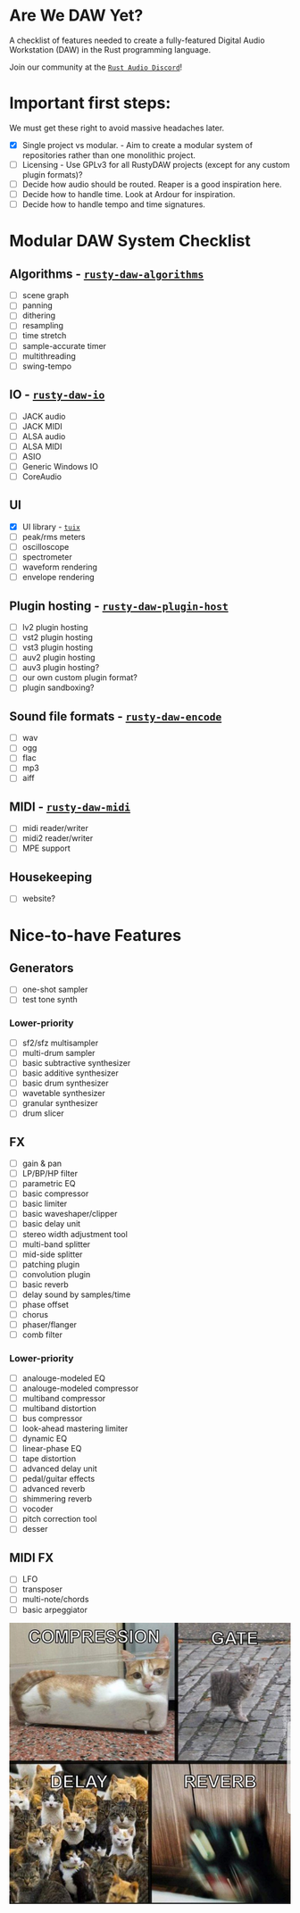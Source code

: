 # Are We DAW Yet?
A checklist of features needed to create a fully-featured Digital Audio Workstation (DAW) in the Rust programming language.

Join our community at the [`Rust Audio Discord`]!

# Important first steps:
We must get these right to avoid massive headaches later.
- [x] Single project vs modular. - Aim to create a modular system of repositories rather than one monolithic project.
- [ ] Licensing - Use GPLv3 for all RustyDAW projects (except for any custom plugin formats)?
- [ ] Decide how audio should be routed. Reaper is a good inspiration here.
- [ ] Decide how to handle time. Look at Ardour for inspiration.
- [ ] Decide how to handle tempo and time signatures.

# Modular DAW System Checklist

## Algorithms - [`rusty-daw-algorithms`]
- [ ] scene graph
- [ ] panning
- [ ] dithering
- [ ] resampling
- [ ] time stretch
- [ ] sample-accurate timer
- [ ] multithreading
- [ ] swing-tempo

## IO - [`rusty-daw-io`]
- [ ] JACK audio
- [ ] JACK MIDI
- [ ] ALSA audio
- [ ] ALSA MIDI
- [ ] ASIO
- [ ] Generic Windows IO
- [ ] CoreAudio

## UI
- [x] UI library - [`tuix`]
- [ ] peak/rms meters
- [ ] oscilloscope
- [ ] spectrometer
- [ ] waveform rendering
- [ ] envelope rendering

## Plugin hosting - [`rusty-daw-plugin-host`]
- [ ] lv2 plugin hosting
- [ ] vst2 plugin hosting
- [ ] vst3 plugin hosting
- [ ] auv2 plugin hosting
- [ ] auv3 plugin hosting?
- [ ] our own custom plugin format?
- [ ] plugin sandboxing?

## Sound file formats - [`rusty-daw-encode`]
- [ ] wav
- [ ] ogg
- [ ] flac
- [ ] mp3
- [ ] aiff

## MIDI - [`rusty-daw-midi`]
- [ ] midi reader/writer
- [ ] midi2 reader/writer
- [ ] MPE support

## Housekeeping
- [ ] website?

# Nice-to-have Features

## Generators
- [ ] one-shot sampler
- [ ] test tone synth
### Lower-priority
- [ ] sf2/sfz multisampler
- [ ] multi-drum sampler
- [ ] basic subtractive synthesizer
- [ ] basic additive synthesizer
- [ ] basic drum synthesizer
- [ ] wavetable synthesizer
- [ ] granular synthesizer
- [ ] drum slicer

## FX
- [ ] gain & pan
- [ ] LP/BP/HP filter
- [ ] parametric EQ
- [ ] basic compressor
- [ ] basic limiter
- [ ] basic waveshaper/clipper
- [ ] basic delay unit
- [ ] stereo width adjustment tool
- [ ] multi-band splitter
- [ ] mid-side splitter
- [ ] patching plugin
- [ ] convolution plugin
- [ ] basic reverb
- [ ] delay sound by samples/time
- [ ] phase offset
- [ ] chorus
- [ ] phaser/flanger
- [ ] comb filter
### Lower-priority
- [ ] analouge-modeled EQ
- [ ] analouge-modeled compressor
- [ ] multiband compressor
- [ ] multiband distortion
- [ ] bus compressor
- [ ] look-ahead mastering limiter
- [ ] dynamic EQ
- [ ] linear-phase EQ
- [ ] tape distortion
- [ ] advanced delay unit
- [ ] pedal/guitar effects
- [ ] advanced reverb
- [ ] shimmering reverb
- [ ] vocoder
- [ ] pitch correction tool
- [ ] desser

## MIDI FX
- [ ] LFO
- [ ] transposer
- [ ] multi-note/chords
- [ ] basic arpeggiator

<img src="/images/dank_meme.jpg">

[`tuix`]: https://github.com/geom3trik/tuix
[`iced`]: https://github.com/hecrj/iced
[`egui`]: https://github.com/emilk/egui
[`Rust Audio Discord`]: https://discord.com/channels/590254806208217089/590283781806620672
[`rusty-daw-algorithms`]: https://github.com/RustyDAW/rusty-daw-algorithms
[`rusty-daw-io`]: https://github.com/RustyDAW/rusty-daw-io
[`rusty-daw-plugin-host`]: https://github.com/RustyDAW/rusty-daw-plugin-host
[`rusty-daw-encode`]: https://github.com/RustyDAW/rusty-daw-encode
[`rusty-daw-midi`]: https://github.com/RustyDAW/rusty-daw-midi
